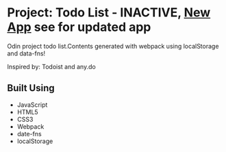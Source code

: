 # Project: Todo List - INACTIVE, [New App](https://github.com/angelr1076/Odin-Todo-App) see for updated app

Odin project todo list.Contents generated with webpack using localStorage and data-fns!

Inspired by:
Todoist and any.do

## Built Using

- JavaScript
- HTML5
- CSS3
- Webpack
- date-fns
- localStorage
